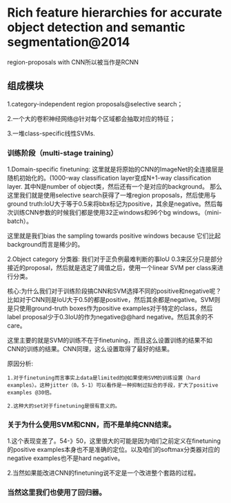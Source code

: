 # Rich feature hierarchies for accurate object detection and semantic segmentation@2014

region-proposals with CNN所以被当作是RCNN

## 组成模块
1.category-independent region proposals@selective search；

2.一个大的卷积神经网络@针对每个区域都会抽取对应的特征；

3.一堆class-specific线性SVMs.

### 训练阶段（multi-stage training）
1.Domain-specific finetuning: 这里就是将原始的CNN的ImageNet的全连接层是随机初始化的。(1000-way classification layer变成N+1-way classification layer. 其中N是number of object类，然后还有一个是对应的background。
那么这里我们就是使用selective search获得了一堆region proposals，然后使用与ground truth:IoU大于等于0.5来将bbx标记为positive，其余是negative。然后每次训练CNN参数的时候我们都是使用32正windows和96个bg windows。（mini-batch）。

这里就是我们bias the sampling towards positive windows because 它们比起background而言是稀少的。

2.Object category 分类器: 我们对于正负例最难判断的事IoU 0.3来区分只是部分接近的proposal，然后就是选定了阈值之后，使用一个linear SVM per class来进行分类。

核心:为什么我们对于训练阶段搞CNN和SVM选择不同的positive和negative呢？比如对于CNN则是IoU大于0.5的都是positive，然后其余都是negative。SVM则是只使用ground-truth boxes作为positive examples对于特定的class，然后label proposal少于0.3IoU的作为negative@@hard negative。然后其余的不care。

这里主要的就是SVM的训练不在于finetuning，而且这么设置训练的结果不如CNN的训练的结果。CNN同理，这么设置取得了最好的结果。

原因分析:
```
1.对于finetuning而言事实上data是limited的@如果使用SVM的训练设置（hard examples）。这种jitter（0。5-1）可以看作是一种抑制过拟合的手段，扩大了positive examples @30倍。

2.这种大的set对于finetuning是很有意义的。

```

### 关于为什么使用SVM和CNN，而不是单纯CNN结束。
1.这个表现变差了。54-》50，这里很大的可能是因为咱们之前定义在finetuning的positive examples本身也不是准确的定位。以及咱们的softmax分类器对应的negative examples也不是hard negative。

2.当然如果能改进CNN的finetuning说不定是一个改进整个套路的过程。

### 当然这里我们也使用了回归器。
